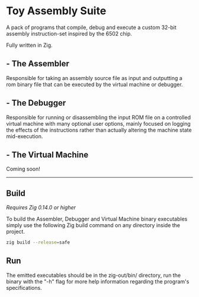 # Toy Assembly Suite
A pack of programs that compile, debug and execute a custom 32-bit assembly instruction-set inspired by the 6502 chip.

Fully written in Zig.

## - The Assembler
Responsible for taking an assembly source file as input and outputting a rom binary file that can be executed by the virtual machine or debugger.

## - The Debugger
Responsible for running or disassembling the input ROM file on a controlled virtual machine with many optional user options, mainly focused on logging the effects of the instructions rather than actually altering the machine state mid-execution.

## - The Virtual Machine
Coming soon!

---

## Build
*Requires Zig 0.14.0 or higher*

To build the Assembler, Debugger and Virtual Machine binary executables simply use the following Zig build command on any directory inside the project.

```sh
zig build --release=safe
```

## Run
The emitted executables should be in the zig-out/bin/ directory, run the binary with the "-h" flag for more help information regarding the program's specifications.

